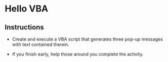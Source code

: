 # Hello VBA

## Instructions

* Create and execute a VBA script that generates three pop-up messages with text contained therein.

* If you finish early, help those around you complete the activity.

